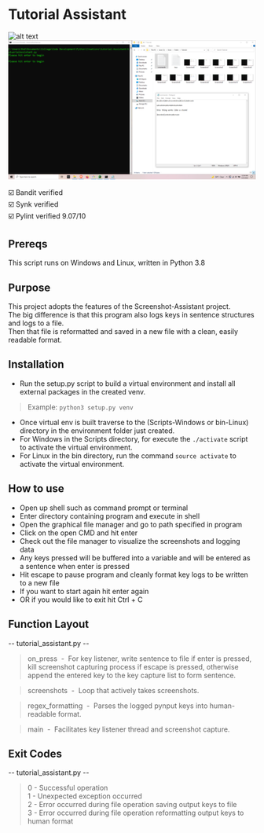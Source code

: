 # Tutorial Assistant
![alt text](https://github.com/ngimb64/Tutorial-Assistant/blob/master/TutorialAssistant.gif?raw=true)
![alt text](https://github.com/ngimb64/Tutorial-Assistant/blob/master/TutorialAssistant.png?raw=true)

&#9745;&#65039; Bandit verified<br>
&#9745;&#65039; Synk verified<br>
&#9745;&#65039; Pylint verified 9.07/10

## Prereqs
This script runs on Windows and Linux, written in Python 3.8

## Purpose
This project adopts the features of the Screenshot-Assistant project.<br>
The big difference is that this program also logs keys in sentence structures and logs to a file.<br>
Then that file is reformatted and saved in a new file with a clean, easily readable format.

## Installation
- Run the setup.py script to build a virtual environment and install all external packages in the created venv.

> Example: `python3 setup.py venv`

- Once virtual env is built traverse to the (Scripts-Windows or bin-Linux) directory in the environment folder just created.
- For Windows in the Scripts directory, for execute the `./activate` script to activate the virtual environment.
- For Linux in the bin directory, run the command `source activate` to activate the virtual environment.

## How to use
- Open up shell such as command prompt or terminal
- Enter directory containing program and execute in shell
- Open the graphical file manager and go to path specified in program
- Click on the open CMD and hit enter
- Check out the file manager to visualize the screenshots and logging data
- Any keys pressed will be buffered into a variable and will be entered as a sentence when enter is pressed
- Hit escape to pause program and cleanly format key logs to be written to a new file
- If you want to start again hit enter again
- OR if you would like to exit hit Ctrl + C
 
## Function Layout
-- tutorial_assistant.py --
> on_press &nbsp;-&nbsp; For key listener, write sentence to file if enter is pressed, kill 
> screenshot capturing process if escape is pressed, otherwise append the entered key to the key 
> capture list to form sentence.

> screenshots &nbsp;-&nbsp; Loop that actively takes screenshots.

> regex_formatting &nbsp;-&nbsp; Parses the logged pynput keys into human-readable format.

> main &nbsp;-&nbsp; Facilitates key listener thread and screenshot capture.

## Exit Codes
-- tutorial_assistant.py --
> 0 - Successful operation<br>
> 1 - Unexpected exception occurred<br>
> 2 - Error occurred during file operation saving output keys to file<br>
> 3 - Error occurred during file operation reformatting output keys to human format

